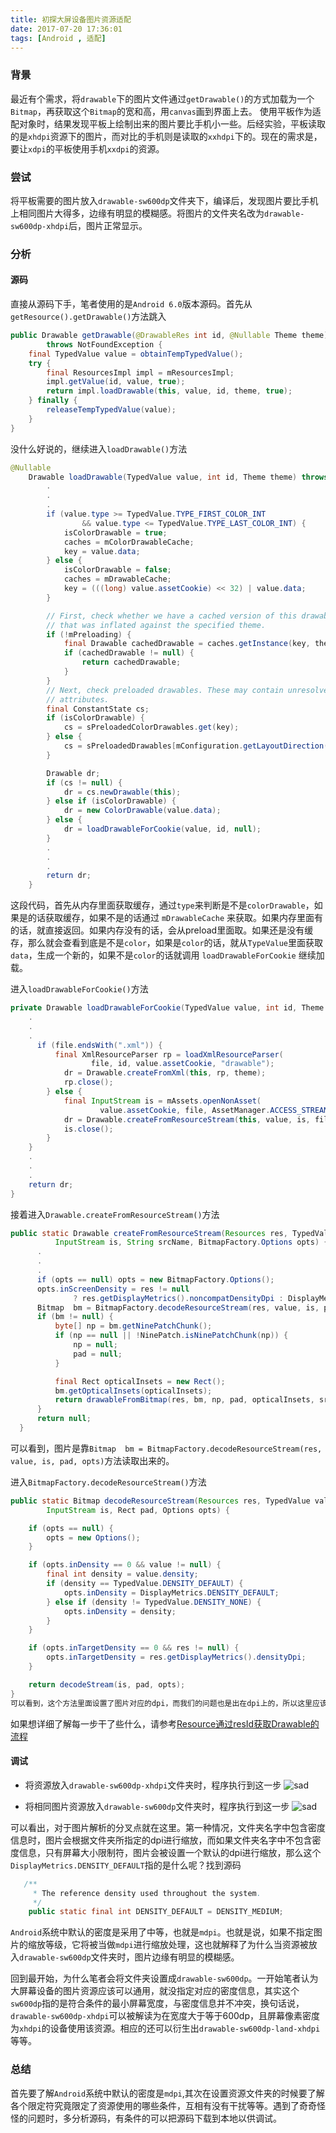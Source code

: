 ```yaml
---
title: 初探大屏设备图片资源适配
date: 2017-07-20 17:36:01
tags: [Android , 适配]
---
```

### 背景
最近有个需求，将`drawable`下的图片文件通过`getDrawable()`的方式加载为一个`Bitmap`，再获取这个`Bitmap`的宽和高，用`canvas`画到界面上去。
使用平板作为适配对象时，结果发现平板上绘制出来的图片要比手机小一些。后经实验，平板读取的是`xhdpi`资源下的图片，而对比的手机则是读取的`xxhdpi`下的。现在的需求是，要让`xdpi`的平板使用手机`xxdpi`的资源。

<!--more-->

### 尝试
将平板需要的图片放入`drawable-sw600dp`文件夹下，编译后，发现图片要比手机上相同图片大得多，边缘有明显的模糊感。将图片的文件夹名改为`drawable-sw600dp-xhdpi`后，图片正常显示。

### 分析
#### 源码
直接从源码下手，笔者使用的是`Android 6.0`版本源码。首先从`getResource().getDrawable()`方法跳入
```java
public Drawable getDrawable(@DrawableRes int id, @Nullable Theme theme)
        throws NotFoundException {
    final TypedValue value = obtainTempTypedValue();
    try {
        final ResourcesImpl impl = mResourcesImpl;
        impl.getValue(id, value, true);
        return impl.loadDrawable(this, value, id, theme, true);
    } finally {
        releaseTempTypedValue(value);
    }
}
```
没什么好说的，继续进入`loadDrawable()`方法
```java  
@Nullable
    Drawable loadDrawable(TypedValue value, int id, Theme theme) throws NotFoundException {
        .
        .
        .
        if (value.type >= TypedValue.TYPE_FIRST_COLOR_INT
                && value.type <= TypedValue.TYPE_LAST_COLOR_INT) {
            isColorDrawable = true;
            caches = mColorDrawableCache;
            key = value.data;
        } else {
            isColorDrawable = false;
            caches = mDrawableCache;
            key = (((long) value.assetCookie) << 32) | value.data;
        }

        // First, check whether we have a cached version of this drawable
        // that was inflated against the specified theme.
        if (!mPreloading) {
            final Drawable cachedDrawable = caches.getInstance(key, theme);
            if (cachedDrawable != null) {
                return cachedDrawable;
            }
        }
        // Next, check preloaded drawables. These may contain unresolved theme
        // attributes.
        final ConstantState cs;
        if (isColorDrawable) {
            cs = sPreloadedColorDrawables.get(key);
        } else {
            cs = sPreloadedDrawables[mConfiguration.getLayoutDirection()].get(key);
        }

        Drawable dr;
        if (cs != null) {
            dr = cs.newDrawable(this);
        } else if (isColorDrawable) {
            dr = new ColorDrawable(value.data);
        } else {
            dr = loadDrawableForCookie(value, id, null);
        }
        .
        .
        .
        return dr;
    }
```
这段代码，首先从内存里面获取缓存，通过`type`来判断是不是`colorDrawable`，如果是的话获取缓存，如果不是的话通过 `mDrawableCache` 来获取。如果内存里面有的话，就直接返回。如果内存没有的话，会从preload里面取。如果还是没有缓存，那么就会查看到底是不是`color`，如果是`color`的话，就从`TypeValue`里面获取`data`，生成一个新的，如果不是`color`的话就调用 `loadDrawableForCookie` 继续加载。

进入`loadDrawableForCookie()`方法
```java
private Drawable loadDrawableForCookie(TypedValue value, int id, Theme theme) {
    .
    .
    .
      if (file.endsWith(".xml")) {
          final XmlResourceParser rp = loadXmlResourceParser(
                  file, id, value.assetCookie, "drawable");
            dr = Drawable.createFromXml(this, rp, theme);
            rp.close();
        } else {
            final InputStream is = mAssets.openNonAsset(
                    value.assetCookie, file, AssetManager.ACCESS_STREAMING);
            dr = Drawable.createFromResourceStream(this, value, is, file, null);
            is.close();
        }
    }
    .
    .
    .
    return dr;
}
```
接着进入`Drawable.createFromResourceStream()`方法
```java
public static Drawable createFromResourceStream(Resources res, TypedValue value,
          InputStream is, String srcName, BitmapFactory.Options opts) {
      .
      .
      .
      if (opts == null) opts = new BitmapFactory.Options();
      opts.inScreenDensity = res != null
              ? res.getDisplayMetrics().noncompatDensityDpi : DisplayMetrics.DENSITY_DEVICE;
      Bitmap  bm = BitmapFactory.decodeResourceStream(res, value, is, pad, opts);
      if (bm != null) {
          byte[] np = bm.getNinePatchChunk();
          if (np == null || !NinePatch.isNinePatchChunk(np)) {
              np = null;
              pad = null;
          }

          final Rect opticalInsets = new Rect();
          bm.getOpticalInsets(opticalInsets);
          return drawableFromBitmap(res, bm, np, pad, opticalInsets, srcName);
      }
      return null;
  }
```
可以看到，图片是靠`Bitmap  bm = BitmapFactory.decodeResourceStream(res, value, is, pad, opts)`方法读取出来的。

进入`BitmapFactory.decodeResourceStream()`方法
```java
public static Bitmap decodeResourceStream(Resources res, TypedValue value,
        InputStream is, Rect pad, Options opts) {

    if (opts == null) {
        opts = new Options();
    }

    if (opts.inDensity == 0 && value != null) {
        final int density = value.density;
        if (density == TypedValue.DENSITY_DEFAULT) {
            opts.inDensity = DisplayMetrics.DENSITY_DEFAULT;
        } else if (density != TypedValue.DENSITY_NONE) {
            opts.inDensity = density;
        }
    }

    if (opts.inTargetDensity == 0 && res != null) {
        opts.inTargetDensity = res.getDisplayMetrics().densityDpi;
    }

    return decodeStream(is, pad, opts);
}
可以看到，这个方法里面设置了图片对应的dpi，而我们的问题也是出在dpi上的，所以这里应该就是我们的突破口。
```
如果想详细了解每一步干了些什么，请参考[Resource通过resId获取Drawable的流程](http://www.qingpingshan.com/rjbc/az/239746.html)

#### 调试

* 将资源放入`drawable-sw600dp-xhdpi`文件夹时，程序执行到这一步
![sad](/images/big-screen-adaptation/drawable-sw600dp-xhdpi.png)

* 将相同图片资源放入`drawable-sw600dp`文件夹时，程序执行到这一步
![sad](/images/big-screen-adaptation/drawable-sw600dp.png)

可以看出，对于图片解析的分叉点就在这里。第一种情况，文件夹名字中包含密度信息时，图片会根据文件夹所指定的dpi进行缩放，而如果文件夹名字中不包含密度信息，只有屏幕大小限制符，图片会被设置一个默认的dpi进行缩放，那么这个`DisplayMetrics.DENSITY_DEFAULT`指的是什么呢？找到源码
```java    
   /**
     * The reference density used throughout the system.
     */
    public static final int DENSITY_DEFAULT = DENSITY_MEDIUM;
```
`Android`系统中默认的密度是采用了中等，也就是`mdpi`。也就是说，如果不指定图片的缩放等级，它将被当做`mdpi`进行缩放处理，这也就解释了为什么当资源被放入`drawable-sw600dp`文件夹时，图片边缘有明显的模糊感。

回到最开始，为什么笔者会将文件夹设置成`drawable-sw600dp`。一开始笔者认为大屏幕设备的图片资源应该可以通用，就没指定对应的密度信息，其实这个`sw600dp`指的是符合条件的最小屏幕宽度，与密度信息并不冲突，换句话说，`drawable-sw600dp-xhdpi`可以被解读为在宽度大于等于600dp，且屏幕像素密度为`xhdpi`的设备使用该资源。相应的还可以衍生出`drawable-sw600dp-land-xhdpi`等等。

### 总结
首先要了解`Android`系统中默认的密度是`mdpi`,其次在设置资源文件夹的时候要了解各个限定符究竟限定了资源使用的哪些条件，互相有没有干扰等等。遇到了奇奇怪怪的问题时，多分析源码，有条件的可以把源码下载到本地以供调试。
